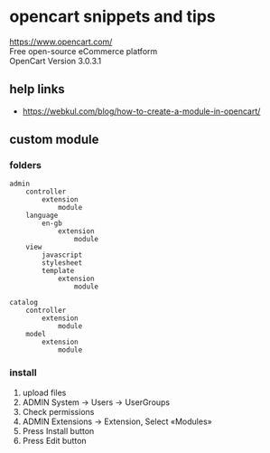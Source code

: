 # opencart snippets and tips
https://www.opencart.com/  
Free open-source eCommerce platform  
OpenCart Version 3.0.3.1  

## help links
- https://webkul.com/blog/how-to-create-a-module-in-opencart/

## custom module
### folders
```
admin
    controller
        extension
            module
    language
        en-gb
            extension
                module
    view
        javascript
        stylesheet
        template
            extension
                module

catalog
    controller
        extension
            module
    model
        extension
            module
```

### install
1. upload files
2. ADMIN System → Users → UserGroups
3. Check permissions
4. ADMIN Extensions → Extension, Select «Modules»
5. Press Install button
6. Press Edit button
